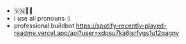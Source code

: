 - 🇻🇳🏳️‍🌈
- i use all pronouns :)
- professional buildbot
https://spotify-recently-played-readme.vercel.app/api?user=xdpsu7ka6jsrfygs1u12qagnv
